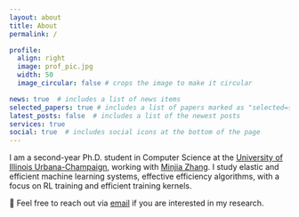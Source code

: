 ```yaml
---
layout: about
title: About
permalink: /

profile:
  align: right
  image: prof_pic.jpg
  width: 50
  image_circular: false # crops the image to make it circular

news: true  # includes a list of news items
selected_papers: true # includes a list of papers marked as "selected={true}"
latest_posts: false  # includes a list of the newest posts
services: true
social: true  # includes social icons at the bottom of the page
---
```



I am a second-year Ph.D. student in Computer Science at the [University of Illinois Urbana-Champaign](https://illinois.edu), working with [Minjia Zhang](https://minjiazhang.github.io). I study elastic and efficient machine learning systems, effective efficiency algorithms, with a focus on RL training and efficient training kernels.

🙋 Feel free to reach out via <a href="mailto:lian7@illinois.edu">email</a> if you are interested in my research.